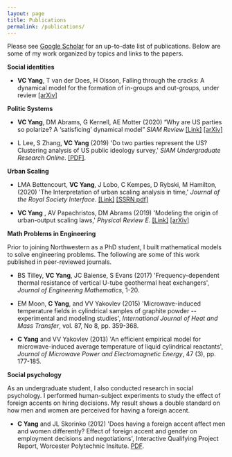 ```yaml
---
layout: page
title: Publications
permalink: /publications/
---
```

Please see [Google Scholar](https://scholar.google.com/citations?hl=en&user=-dMTyjIAAAAJ&view_op=list_works&sortby=pubdate) for an up-to-date list of publications. Below are some of my work organized by topics and links to the papers. 

**Social identities**
* **VC Yang**, T van der Does, H Olsson, Falling through the cracks: A dynamical model for the formation of in-groups and out-groups, under review [[arXiv]](https://arxiv.org/abs/1911.10419)


**Politic Systems**
* **VC Yang**, DM Abrams, G Kernell, AE Motter (2020) “Why are US parties so polarize? A ‘satisficing’ dynamical model” *SIAM Review* [[Link]](https://doi.org/10.1137/19M1254246) [[arXiv]](https://arxiv.org/abs/2008.05661)

* L Lee, S Zhang, **VC Yang** (2019) 'Do two parties represent the US? Clustering analysis of US public ideology survey,' _SIAM Undergraduate Research Online_. [[PDF]](https://www.siam.org/Portals/0/Publications/SIURO/Vol12/S01651.pdf?ver=2019-07-01-152228-507). 


**Urban Scaling**
* LMA Bettencourt, **VC Yang**, J Lobo, C Kempes, D Rybski, M Hamilton, (2020) 'The Interpretation of urban scaling analysis in time,' *Journal of the Royal Society Interface*. [[Link]](https://royalsocietypublishing.org/doi/full/10.1098/rsif.2019.0846) [[SSRN pdf]](https://papers.ssrn.com/sol3/papers.cfm?abstract_id=3459540) 

* **VC Yang** , AV Papachristos, DM Abrams (2019) 'Modeling the origin of urban-output scaling laws,' *Physical Review E*. [[Link]](https://journals.aps.org/pre/abstract/10.1103/PhysRevE.100.032306) [[arXiv]](http://arxiv.org/abs/1712.00476)


**Math Problems in Engineering**

Prior to joining Northwestern as a PhD student, I built mathematical models to solve engineering problems. The following are some of this work published in peer-reviewed journals. 

* BS Tilley, **VC Yang**, JC Baiense, S Evans (2017) 'Frequency-dependent thermal resistance of vertical U-tube geothermal heat exchangers', _Journal of Engineering Mathematics_, 1-20.

* EM Moon, **C Yang**, and VV Yakovlev (2015) 'Microwave-induced temperature fields in cylindrical samples of graphite powder -- experimental and modeling studies', _International Journal of Heat and Mass Transfer_, vol. 87, No 8, pp. 359-368.

* **C Yang** and VV Yakovlev (2013) 'An efficient empirical model for microwave-induced average temperature of liquid cylindrical reactants', _Journal of Microwave Power and Electromagnetic Energy_, 47 (3), pp. 177-185.

**Social psychology**

As an undergraduate student, I also conducted research in social psychology. I performed human-subject experiments to study the effect of foreign accents on hiring decisions. My result shows a double standard on how men and women are perceived for having a foreign accent.

* **C Yang** and JL Skorinko (2012) 'Does having a foreign accent affect men and women differently? Effect of foreign accent and gender on employment decisions and negotiations', Interactive Qualifying Project Report, Worcester Polytechnic Insitute. [PDF](https://web.wpi.edu/Pubs/E-project/Available/E-project-043012-143024/unrestricted/Accent_Study_Final_Report.pdf).
